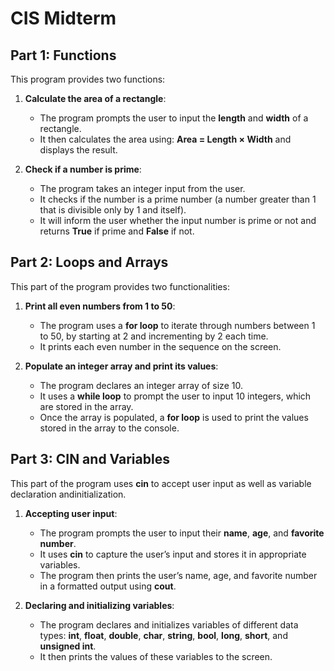 # CIS Midterm

## Part 1: Functions

This program provides two functions:

1. **Calculate the area of a rectangle**:
   - The program prompts the user to input the **length** and **width** of a rectangle.
   - It then calculates the area using: **Area = Length × Width** and displays the result.

2. **Check if a number is prime**:
   - The program takes an integer input from the user.
   - It checks if the number is a prime number (a number greater than 1 that is divisible only by 1 and itself).
   - It will inform the user whether the input number is prime or not and returns **True** if prime and **False** if not.


## Part 2: Loops and Arrays

This part of the program provides two functionalities:

1. **Print all even numbers from 1 to 50**:
   - The program uses a **for loop** to iterate through numbers between 1 to 50, by starting at 2 and incrementing by 2 each time.
   - It prints each even number in the sequence on the screen.

2. **Populate an integer array and print its values**:
   - The program declares an integer array of size 10.
   - It uses a **while loop** to prompt the user to input 10 integers, which are stored in the array.
   - Once the array is populated, a **for loop** is used to print the values stored in the array to the console.

## Part 3: CIN and Variables

This part of the program uses **cin** to accept user input as well as variable declaration andinitialization.

1. **Accepting user input**:
   - The program prompts the user to input their **name**, **age**, and **favorite number**.
   - It uses **cin** to capture the user’s input and stores it in appropriate variables.
   - The program then prints the user’s name, age, and favorite number in a formatted output using **cout**.

2. **Declaring and initializing variables**:
   - The program declares and initializes variables of different data types: **int**, **float**, **double**, **char**, **string**, **bool**, **long**, **short**, and **unsigned int**.
   - It then prints the values of these variables to the screen.

